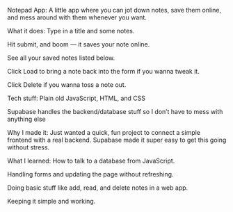 Notepad App:
A little app where you can jot down notes, save them online, and mess around with them whenever you want.


What it does:
Type in a title and some notes.

Hit submit, and boom — it saves your note online.

See all your saved notes listed below.

Click Load to bring a note back into the form if you wanna tweak it.

Click Delete if you wanna toss a note out.


Tech stuff:
Plain old JavaScript, HTML, and CSS

Supabase handles the backend/database stuff so I don’t have to mess with anything else


Why I made it:
Just wanted a quick, fun project to connect a simple frontend with a real backend. Supabase made it super easy to get this going without stress.


What I learned:
How to talk to a database from JavaScript.

Handling forms and updating the page without refreshing.

Doing basic stuff like add, read, and delete notes in a web app.

Keeping it simple and working.
